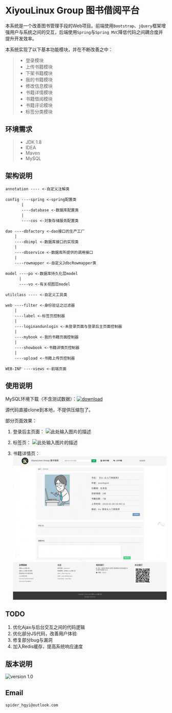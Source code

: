 # XiyouLinux Group 图书借阅平台

本系统是一个改善图书管理手段的Web项目。前端使用`Bootstrap`、`jQuery`框架增强用户与系统之间的交互，后端使用`Spring`与`Spring MVC`降低代码之间耦合度并提升开发效率。

本系统实现了以下基本功能模块，并在不断改善之中：

> - 登录模块
> - 上传书籍模块
> - 下架书籍模块
> - 我的书籍模块
> - 修改信息模块
> - 书籍详情模块
> - 书籍借阅模块
> - 书籍评论模块
> - 标签分类模块

## 环境需求
>- JDK 1.8
>- IDEA
>- Maven
>- MySQL

## 架构说明
```
annotation ---- <-自定义注解类

config ----spring <-spring配置类
       |
       ----database <-数据库配置类
       |
       ----cos <-对象存储服务配置类

dao ----dbfactory <-dao接口的生产工厂
    |
    ----dbimpl <-数据库接口的实现类
    |
    ----dbservice <-数据库所提供的调用接口
    |
    ----rowmapper <-自定义JdbcRowmapper类

model ----po <-数据库持久化层model
      |
      ----vo <-有关视图层model
      
utilclass ---- <-自定义工具类
      
web ----filter <-身份验证之过滤器
    |
    ----label <-标签页控制器
    |
    ----loginandunlogin <-未登录页面与登录后主页面控制器
    |
    ----mybook <-我的书籍页面控制器
    |
    ----showbook <-书籍详情页控制器
    |
    ----upload <-书籍上传页控制器
    
WEB-INF ----views <-前端页面
```

## 使用说明
MySQL环境下载（不含测试数据）：[![download][1]][2]

源代码直接clone到本地，不提供压缩包了。

部分页面效果：

1. 登录后主页面：
![此处输入图片的描述][3]

2. 标签页：
![此处输入图片的描述][4]

3. 书籍详情页：
![此处输入图片的描述][5]

## TODO
 1. 优化Ajax与后台交互之间的代码逻辑
 2. 优化部分JS代码，改善用户体验
 3. 修复部分bug与漏洞
 4. 加入Redis缓存，提高系统响应速度

## 版本说明
![version 1.0][6]

## Email
```
spider_hgyi@outlook.com
```


  [1]: https://img.shields.io/badge/download-MySQL-brightgreen.svg
  [2]: https://1drv.ms/u/s!Alo1-VlEZGPPdu7oO4YMYTapC3g
  [3]: http://i4.bvimg.com/633787/52421f9a695286db.png
  [4]: http://i2.bvimg.com/633787/efe6964f5e49eacd.png
  [5]: https://github.com/championheng/book-manager/blob/master/picture/1.png
  [6]: https://img.shields.io/badge/version-1.0-blue.svg
